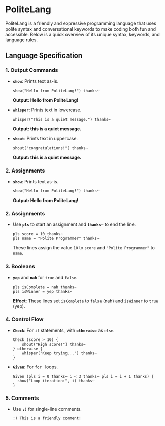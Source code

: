 # PoliteLang

PoliteLang is a friendly and expressive programming language that uses polite syntax and conversational keywords to make coding both fun and accessible. Below is a quick overview of its unique syntax, keywords, and language rules.

## Language Specification

### 1. Output Commands

- **`show`**: Prints text as-is.

  ```plaintext
  show("Hello from PoliteLang!") thanks~
  ```

  **Output: Hello from PoliteLang!**

- **`whisper`**: Prints text in lowercase.

  ```plaintext
  whisper("This is a quiet message.") thanks~
  ```

  **Output: this is a quiet message.**

- **`shout`**: Prints text in uppercase.

  ```plaintext
  shout("congratulations!") thanks~
  ```

  **Output: this is a quiet message.**

### 2. Assignments

- **`show`**: Prints text as-is.

  ```plaintext
  show("Hello from PoliteLang!") thanks~
  ```

  **Output: Hello from PoliteLang!**

### 2. Assignments

- Use **`pls`** to start an assignment and **`thanks~`** to end the line.

  ```plaintext
  pls score = 10 thanks~
  pls name = "Polite Programmer" thanks~
  ```

  These lines assign the value `10` to `score` and `"Polite Programmer"` to `name`.

### 3. Booleans

- **`yep`** and **`nah`** for `true` and `false`.

  ```plaintext
  pls isComplete = nah thanks~
  pls isWinner = yep thanks~
  ```

  **Effect**: These lines set `isComplete` to `false` (nah) and `isWinner` to `true` (yep).

### 4. Control Flow

- **`Check`**: For `if` statements, with **`otherwise`** as `else`.

  ```plaintext
  Check (score > 10) {
      shout("High score!") thanks~
  } otherwise {
      whisper("Keep trying...") thanks~
  }
  ```

- **`Given`**: For `for ` loops.

  ```plaintext
  Given (pls i = 0 thanks~ i < 3 thanks~ pls i = i + 1 thanks) {
    show("Loop iteration:", i) thanks~
  }
  ```

### 5. Comments

- Use **`:)`** for single-line comments.

  ```plaintext
  :) This is a friendly comment!
  ```
